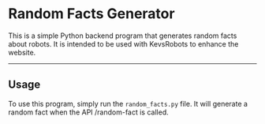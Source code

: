 # Random Facts Generator

This is a simple Python backend program that generates random facts about robots. It is intended to be used with KevsRobots to enhance the website.

---

## Usage

To use this program, simply run the `random_facts.py` file. It will generate a random fact when the API /random-fact is called.

